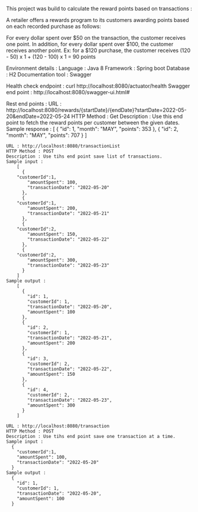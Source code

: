 This project was build to calculate the reward points based on transactions : 

A retailer offers a rewards program to its customers awarding points based on each recorded purchase as follows:
 
For every dollar spent over $50 on the transaction, the customer receives one point.
In addition, for every dollar spent over $100, the customer receives another point.
Ex: for a $120 purchase, the customer receives
(120 - 50) x 1 + (120 - 100) x 1 = 90 points

Environment details : 
Language : Java 8
Framework : Spring boot
Database : H2 
Documentation tool : Swagger 

Health check endpoint : curl http://localhost:8080/actuator/health
Swagger end point : http://localhost:8080/swagger-ui.html#

Rest end points : 
	URL : http://localhost:8080/rewards/{startDate}/{endDate}?startDate=2022-05-20&endDate=2022-05-24
	HTTP Method : Get
	Description : Use this end point to fetch the reward points per customer between the given dates.
	Sample response : 
	[
	  {
		"id": 1,
		"month": "MAY",
		"points": 353
	  },
	  {
		"id": 2,
		"month": "MAY",
		"points": 707
	  }
	]
	
	URL : http://localhost:8080/transactionList
	HTTP Method : POST
	Description : Use tihs end point save list of transactions.
	Sample input : 
		[
		  {
		"customerId":1,
			"amountSpent": 100,
			"transactionDate": "2022-05-20"
		  },
		  {
		"customerId":1,
			"amountSpent": 200,
			"transactionDate": "2022-05-21"
		  },
		  {
		"customerId":2,
			"amountSpent": 150,
			"transactionDate": "2022-05-22"
		  },
		  {
		"customerId":2,
			"amountSpent": 300,
			"transactionDate": "2022-05-23"
		  }
		]
	Sample output : 
		[
		  {
			"id": 1,
			"customerId": 1,
			"transactionDate": "2022-05-20",
			"amountSpent": 100
		  },
		  {
			"id": 2,
			"customerId": 1,
			"transactionDate": "2022-05-21",
			"amountSpent": 200
		  },
		  {
			"id": 3,
			"customerId": 2,
			"transactionDate": "2022-05-22",
			"amountSpent": 150
		  },
		  {
			"id": 4,
			"customerId": 2,
			"transactionDate": "2022-05-23",
			"amountSpent": 300
		  }
		]
	
	URL : http://localhost:8080/transaction
	HTTP Method : POST
	Description : Use tihs end point save one transaction at a time.
	Sample input : 
	  {
		"customerId":1,
		"amountSpent": 100,
		"transactionDate": "2022-05-20"
	  }
	Sample output : 
	  {
		"id": 1,
		"customerId": 1,
		"transactionDate": "2022-05-20",
		"amountSpent": 100
	  }